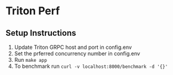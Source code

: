 # Triton Perf

## Setup Instructions

1. Update Triton GRPC host and port in config.env
2. Set the prferred concurrency number in config.env
3. Run `make app`
4. To benchmark run `curl -v localhost:8000/benchmark -d '{}'`